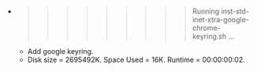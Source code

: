* >>>>>>>>> Running inst-std-inet-xtra-google-chrome-keyring.sh ...
  * Add google keyring.
  * Disk size = 2695492K. Space Used = 16K. Runtime = 00:00:00:02.

